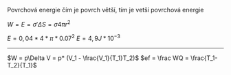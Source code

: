 Povrchová energie
čím je povrch větší, tím je vetší povrchová energie

$W= E = \sigma' \Delta S = \sigma 4\pi r^2$



$E = 0,04 * 4*\pi*0.07^2$
$E = 4,9J * 10^{-3}$

---


$W = p\Delta V = p* (V_1 - \frac{V_1}{T_1}T_2)$
$ef = \frac WQ = \frac{T_1-T_2}{T_1}$


